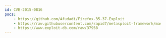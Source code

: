 ```yaml
---
id: CVE-2015-0816
pocs:
    - https://github.com/Afudadi/Firefox-35-37-Exploit
    - https://raw.githubusercontent.com/rapid7/metasploit-framework/master/modules/exploits/multi/browser/firefox_pdfjs_privilege_escalation.rb
    - https://www.exploit-db.com/raw/37958
---
```

